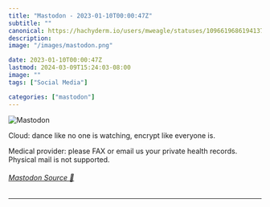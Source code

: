 ```yaml
---
title: "Mastodon - 2023-01-10T00:00:47Z"
subtitle: ""
canonical: https://hachyderm.io/users/mweagle/statuses/109661968619413780
description:
image: "/images/mastodon.png"

date: 2023-01-10T00:00:47Z
lastmod: 2024-03-09T15:24:03-08:00
image: ""
tags: ["Social Media"]

categories: ["mastodon"]
---
```

![Mastodon](/images/mastodon.png)

<p>Cloud: dance like no one is watching, encrypt like everyone is. </p><p>Medical provider: please FAX or email us your private health records. Physical mail is not supported.</p>


###### [Mastodon Source 🐘](https://hachyderm.io/@mweagle/109661968619413780)

___
